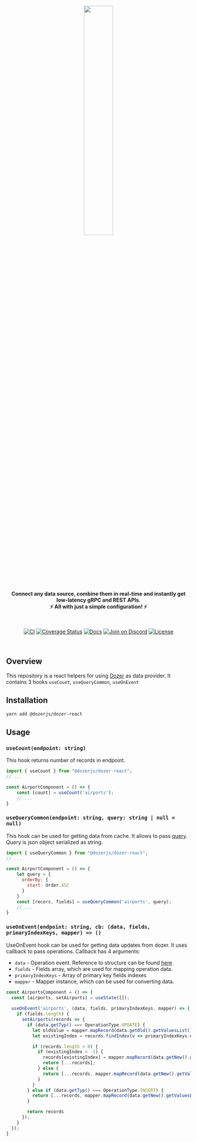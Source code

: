 <div align="center">
    <a target="_blank" href="https://getdozer.io/">
        <br><img src="https://dozer-assets.s3.ap-southeast-1.amazonaws.com/logo-blue.svg" width=40%><br>
    </a>
</div>

<p align="center">
    <br />
    <b>
    Connect any data source, combine them in real-time and instantly get low-latency gRPC and REST APIs.<br>
    ⚡ All with just a simple configuration! ⚡️
    </b>
</p>
<br />

<p align="center">
  <a href="https://github.com/getdozer/dozer/actions/workflows/dozer.yaml" target="_blank"><img src="https://github.com/getdozer/dozer/actions/workflows/dozer.yaml/badge.svg" alt="CI"></a>
  <a href="https://coveralls.io/github/getdozer/dozer?branch=main" target="_blank"><img src="https://coveralls.io/repos/github/getdozer/dozer/badge.svg?branch=main&t=kZMYaV&style=flat" alt="Coverage Status"></a>
  <a href="https://getdozer.io/docs/dozer" target="_blank"><img src="https://img.shields.io/badge/doc-reference-green" alt="Docs"></a>
  <a href="https://discord.com/invite/3eWXBgJaEQ" target="_blank"><img src="https://img.shields.io/badge/join-on%20discord-primary" alt="Join on Discord"></a>
  <a href="https://github.com/getdozer/dozer-python/blob/main/LICENSE" target="_blank"><img src="https://img.shields.io/badge/license-MIT-informational" alt="License"></a>

</p>
<br>

## Overview
This repository is a react helpers for using [Dozer](https://github.com/getdozer/dozer) as data provider.
It contains 3 hooks `useCount`, `useQueryCommon`, `useOnEvent`
## Installation

```bash
yarn add @dozerjs/dozer-react
```

## Usage

### `useCount(endpoint: string)`

This hook returns number of records in endpoint.
```javascript
import { useCount } from "@dozerjs/dozer-react";
// ...

const AirportComponent = () => {
    const [count] = useCount('airports');
    // ...
}
```

### `useQueryCommon(endpoint: string, query: string | null = null)`
This hook can be used for getting data from cache. It allows to pass [query](https://getdozer.io/docs/api/grpc/common#dozer-common-QueryRequest). 
Query is json object serialized as string.
```javascript
import { useQueryCommon } from "@dozerjs/dozer-react";
// ...

const AirportComponent = () => {
    let query = {
      orderBy: {
        start: Order.ASC
      }
    }
    const [recors, fields] = useQueryCommon('airports', query);
    // ...
}
```

### `useOnEvent(endpoint: string, cb: (data, fields, primaryIndexKeys, mapper) => ()`
UseOnEvent hook can be used for getting data updates from dozer. It uses callback to pass operations.
Callback has 4 arguments: 
- `data` - Operation event. Reference to structure can be found [here](https://getdozer.io/docs/api/grpc/common#dozer-types-Operation)
- `fields` - Fields array, which are used for mapping operation data.
- `primaryIndexKeys` - Array of primary key fields indexes
- `mapper` - Mapper instance, which can be used for converting data.

```javascript
const AirportsComponent = () => {
  const [airports, setAirports] = useState([]);
  
  useOnEvent('airports', (data, fields, primaryIndexKeys, mapper) => {
    if (fields.length) {
      setAirports(records => {
        if (data.getTyp() === OperationType.UPDATE) {
          let oldValue = mapper.mapRecord(data.getOld().getValuesList());
          let existingIndex = records.findIndex(v => primaryIndexKeys.every(index => v[index] === oldValue[index]));

          if (records.length > 0) {
            if (existingIndex > -1) {
              records[existingIndex] = mapper.mapRecord(data.getNew().getValuesList());
              return [...records];
            } else {
              return [...records, mapper.mapRecord(data.getNew().getValuesList())];
            }
          }
        } else if (data.getTyp() === OperationType.INSERT) {
          return [...records, mapper.mapRecord(data.getNew().getValuesList())];
        }

        return records
      });
    }
  });
}
```